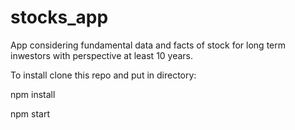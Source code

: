 # stocks_app
App considering fundamental data and facts of stock for long term inwestors with perspective at least 10 years.

To install clone this repo and put in directory:

npm install

npm start
